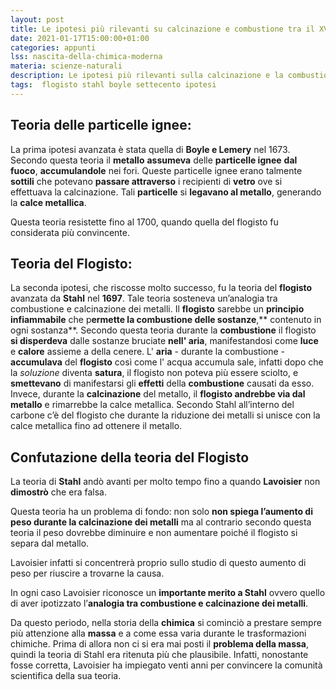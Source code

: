 ```yaml
---
layout: post
title: Le ipotesi più rilevanti su calcinazione e combustione tra il XVI e il XVII secolo
date: 2021-01-17T15:00:00+01:00
categories: appunti
lss: nascita-della-chimica-moderna
materia: scienze-naturali
description: Le ipotesi più rilevanti sulla calcinazione e la combustione fatte tra il sedicesimo e il diciassettesimo secolo. 
tags:  flogisto stahl boyle settecento ipotesi
---
```


## Teoria delle particelle ignee:

La prima ipotesi avanzata è stata quella di **Boyle e Lemery** nel 1673. Secondo questa teoria il **metallo** **assumeva** delle **particelle ignee** **dal fuoco**, **accumulandole** nei fori. Queste particelle ignee erano talmente **sottili** che potevano **passare attraverso** i recipienti di **vetro** ove si effettuava la calcinazione. Tali **particelle** si **legavano al metallo**, generando la **calce metallica**. 

Questa teoria resistette fino al 1700, quando quella del flogisto fu considerata più convincente.

## Teoria del Flogisto:

La seconda ipotesi, che riscosse molto successo, fu la teoria del **flogisto** avanzata da **Stahl** nel **1697**. Tale teoria sosteneva un’analogia tra combustione e calcinazione dei metalli. Il **flogisto** sarebbe un **principio infiammabile** che p**ermette la combustione delle sostanze**,** contenuto in ogni sostanza**. Secondo questa teoria durante la **combustione** il flogisto **si disperdeva** dalle sostanze bruciate **nell' aria**, manifestandosi come **luce** e **calore** assieme a della cenere. L' **aria** - durante la combustione - **accumulava** del **flogisto** così come l' acqua accumula sale, infatti dopo che la _soluzione_ diventa **satura**, il flogisto non poteva più essere sciolto, e **smettevano** di manifestarsi gli **effetti** della **combustione** causati da esso. Invece, durante la **calcinazione** del metallo, il **flogisto andrebbe via dal metallo** e rimarrebbe la calce metallica. Secondo Stahl all’interno del carbone c’è del flogisto che durante la riduzione dei metalli si unisce con la calce metallica fino ad ottenere il metallo.

## Confutazione della teoria del Flogisto

La teoria di **Stahl** andò avanti per molto tempo fino a quando **Lavoisier** non **dimostrò** che era falsa.

Questa teoria ha un problema di fondo:  non solo **non spiega l’aumento di peso durante la calcinazione dei metalli** ma al contrario secondo questa teoria il peso dovrebbe diminuire e non aumentare poiché il flogisto si separa dal metallo.

Lavoisier infatti si concentrerà proprio sullo studio di questo aumento di peso per riuscire a trovarne la causa. 

In ogni caso Lavoisier riconosce un **importante merito a Stahl** ovvero quello di aver ipotizzato l’**analogia tra combustione e calcinazione dei metalli**. 

Da questo periodo,  nella storia della **chimica** si cominciò a prestare sempre più attenzione alla **massa** e a come essa varia durante le trasformazioni chimiche. Prima di allora non ci si era mai posti il **problema della massa**, quindi la teoria di Stahl era ritenuta più che plausibile. Infatti,  nonostante fosse corretta, Lavoisier ha impiegato venti anni per convincere la comunità scientifica della sua teoria.

